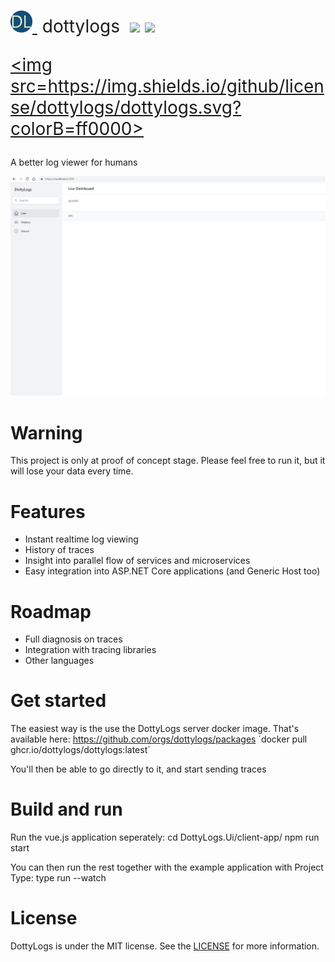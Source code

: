 <h1 style="font-weight:normal">
  <a href="https://github.com/dottylogs/dottylogs">
    <img src=https://github.com/dottylogs/dottylogs/raw/master/docs/icon.png alt="DottyLogs" width=35>
  </a>
  &nbsp;dottylogs&nbsp;
  <a href="https://github.com/dottylogs/dottylogs/releases"><img src=https://img.shields.io/github/v/release/dottylogs/dottylogs></a>
  <a href="https://www.nuget.org/packages/DottyLogs.Client/"><img src=https://img.shields.io/nuget/v/DottyLogs.Client></a>
  
  <a href="https://github.com/dottylogs/dottylogs/blob/master/LICENSE"><img src=https://img.shields.io/github/license/dottylogs/dottylogs.svg?colorB=ff0000></a>
</h1>

A better log viewer for humans
<br>

<p align="center">
  <img alt="gif" src="https://raw.githubusercontent.com/dottylogs/dottylogs/master/docs/dottyweek1.gif">
</p>

Warning
=======

This project is only at proof of concept stage. Please feel free to run it, but it will lose your data every time.

Features
========

* Instant realtime log viewing
* History of traces
* Insight into parallel flow of services and microservices
* Easy integration into ASP.NET Core applications (and Generic Host too)

Roadmap
=======

* Full diagnosis on traces
* Integration with tracing libraries
* Other languages

Get started
===========

The easiest way is the use the DottyLogs server docker image. That's available here: https://github.com/orgs/dottylogs/packages
´docker pull ghcr.io/dottylogs/dottylogs:latest´

You'll then be able to go directly to it, and start sending traces

Build and run
=============

Run the vue.js application seperately:
cd DottyLogs.Ui/client-app/
npm run start

You can then run the rest together with the example application with Project Type:
type run --watch

License
=======
DottyLogs is under the MIT license. See the [LICENSE](https://github.com/dottylogs/dottylogs/blob/develop/LICENSE.md) for more information.
